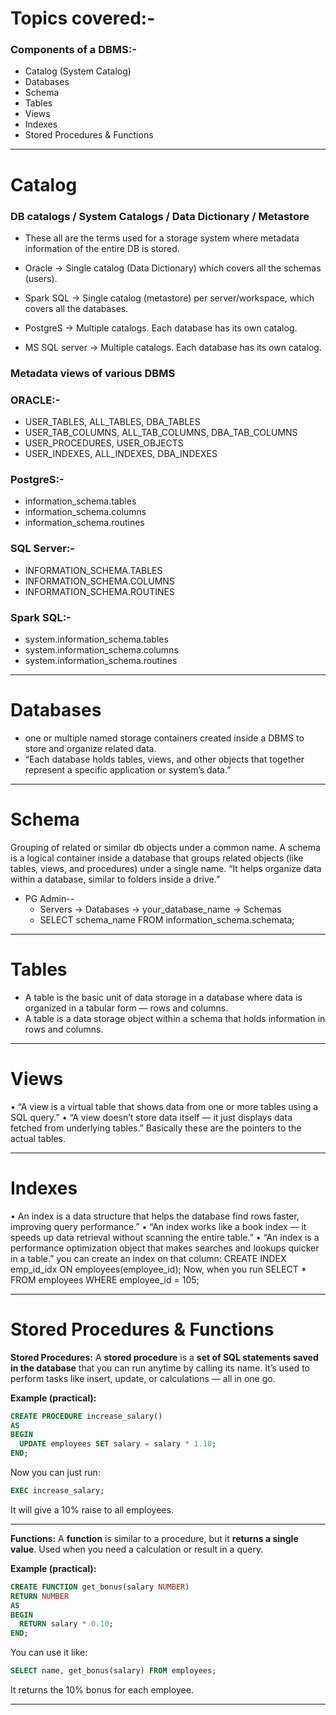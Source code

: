 
# Topics covered:-

### Components of a DBMS:-
- Catalog (System Catalog)
- Databases
- Schema
- Tables 
- Views
- Indexes
- Stored Procedures & Functions
-------------------------------------------------------------------------------------------------


# Catalog
### DB catalogs / System Catalogs / Data Dictionary / Metastore 

* These all are the terms used for a storage system where metadata information of the entire DB is stored. 

- Oracle → Single catalog (Data Dictionary) which covers all the schemas (users). 

- Spark SQL → Single catalog (metastore) per server/workspace, which covers all the databases.

- PostgreS → Multiple catalogs. Each database has its own catalog. 

- MS SQL server → Multiple catalogs. Each database has its own catalog. 

### Metadata views of various DBMS

### ORACLE:-
- USER_TABLES, ALL_TABLES, DBA_TABLES
- USER_TAB_COLUMNS, ALL_TAB_COLUMNS, DBA_TAB_COLUMNS
- USER_PROCEDURES, USER_OBJECTS
- USER_INDEXES, ALL_INDEXES, DBA_INDEXES
 
### PostgreS:-
- information_schema.tables
- information_schema.columns
- information_schema.routines

### SQL Server:-
- INFORMATION_SCHEMA.TABLES
- INFORMATION_SCHEMA.COLUMNS
- INFORMATION_SCHEMA.ROUTINES
 
### Spark SQL:-
- system.information_schema.tables
- system.information_schema.columns
- system.information_schema.routines


-------------------------------------------------------------------------------------------------
# Databases
- one or multiple named storage containers created inside a DBMS to store and organize related data.
- “Each database holds tables, views, and other objects that together represent a specific application or system’s data.”

-------------------------------------------------------------------------------------------------
# Schema
Grouping of related or similar db objects under a common name. 
A schema is a logical container inside a database that groups related objects 
(like tables, views, and procedures) under a single name.
“It helps organize data within a database, similar to folders inside a drive.”

- PG Admin--
	- Servers → Databases → your_database_name → Schemas
	- SELECT schema_name FROM information_schema.schemata;

-------------------------------------------------------------------------------------------------
# Tables
- A table is the basic unit of data storage in a database where data is organized in a tabular form — rows and columns.
- A table is a data storage object within a schema that holds information in rows and columns.

-------------------------------------------------------------------------------------------------
# Views
• “A view is a virtual table that shows data from one or more tables using a SQL query.”
• “A view doesn’t store data itself — it just displays data fetched from underlying tables.”
Basically these are the pointers to the actual tables.

-------------------------------------------------------------------------------------------------
# Indexes
• An index is a data structure that helps the database find rows faster, improving query performance.”
• “An index works like a book index — it speeds up data retrieval without scanning the entire table.”
• “An index is a performance optimization object that makes searches and lookups quicker in a table.”
you can create an index on that column:
CREATE INDEX emp_id_idx ON employees(employee_id);
Now, when you run
SELECT * FROM employees WHERE employee_id = 105;

-------------------------------------------------------------------------------------------------
# Stored Procedures & Functions
**Stored Procedures:**
A **stored procedure** is a **set of SQL statements saved in the database** that you can run anytime by calling its name.
It’s used to perform tasks like insert, update, or calculations — all in one go.

**Example (practical):**

```sql
CREATE PROCEDURE increase_salary()
AS
BEGIN
  UPDATE employees SET salary = salary * 1.10;
END;
```

Now you can just run:

```sql
EXEC increase_salary;
```

It will give a 10% raise to all employees.

---

**Functions:**
A **function** is similar to a procedure, but it **returns a single value**.
Used when you need a calculation or result in a query.

**Example (practical):**

```sql
CREATE FUNCTION get_bonus(salary NUMBER)
RETURN NUMBER
AS
BEGIN
  RETURN salary * 0.10;
END;
```

You can use it like:

```sql
SELECT name, get_bonus(salary) FROM employees;
```

It returns the 10% bonus for each employee.

-------------------------------------------------------------------------------------------------

